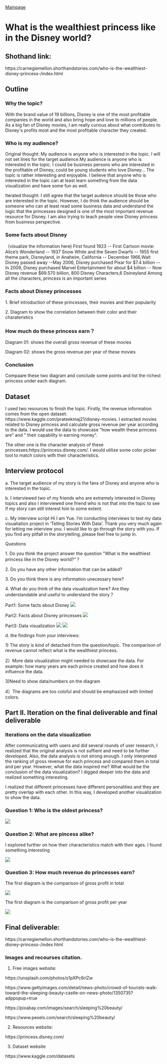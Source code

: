 [Mainpage](/README.md)

# What is the wealthiest princess like in the Disney world?

## Shothand link: 
<p>https://carnegiemellon.shorthandstories.com/who-is-the-wealthiest-disney-princess-/index.html</p>

## Outline

### Why the topic?
With the brand value of 19 billions, Disney is one of the most profitable companies in the world and also bring hope and love to millions of people. As a big fan of Disney movies, I am really curious about what contributes to Disney's profits most and the most profitable character they created.

### Who is my audience?
Original thought: My audience is anyone who is interested in the topic. I will not set lines for the target audience.My audience is anyone who is interested in the topic. I could be business persons who are interested in the profitable of Disney, could be young students who love Disney... The topic is rather interesting and enjoyable. I believe that anyone who is interested in the topic can at least learn somethng from the data visualization and have some fun as well. 

Iterated thought: I still agree that the target audence should be those who are interested in the topic. However, I do think the audience should be someone who can at least read some business data and understand the logic that the princesses designed is one of the most important revenue resource for Disney. I am also trying to teach people view Disney princess from business perspective. 


### Some facts about Disney
（visualize the information here) First found 1923 -- First Cartoon movie: Alice’s Wonderland -- 1937  Snow White and the Seven Dwarfs --  1955 first theme park, Disneyland, in Anaheim, California -- December 1966,Walt Disney passed away 
--May 2006, Disney purchased Pixar for $7.4 billion -- In 2009, Disney purchased Marvel Entertainment for about $4 billion -- Now Disney revenue $69.570 billion, 800 Disney Characters,6 Dsineyland
Among all the characters, princess is an important series

### Facts about Disney princesses
<p>1. Brief introduction of these princesses, their movies and their popularity 
<p>2. Diagram to show the correlation between their color and their charateristics

### How much do these princess earn？
<p>Diagram 01: shows the overall gross revenue of these movies
<p>Diagram 02: shows the gross revenue per year of these movies

### Conclusion
Compaare these two diagram and conclude some points and list the richest princess under each diagram.

## Dataset
<p>I used two resources to finish the topic. Firstly, the revenue information comes from the open dataset: https://www.kaggle.com/prateekmaj21/disney-movies. I extracted movies related to Disney princess and calculate gross revenue per year according to the data. I would use the data to showcase ”how wealth these princess are" and " their capability in earning money". 
<p>The other one is the character analysis of these princesses:https://princess.disney.com/. I would utilize some color picker tool to match colors with their characteristics. 

## Interview protocol
<p>a. The target audience of my story is the fans of Disney and anyone who is interested in the topic. 
<p>b. I interviewed two of my friends who are extremely interested in Disney topics and also I interviewed one friend who is not that into the topic to see if my story can still interest him to some extent.
<p>c. My interview script
Hi I am Yue. I’m conducting interviews to test my data visualiation project in ‘Telling Stories With Data’. Thank you very much again for letting me interview you.
I would like to go through the story with you. If you find any pitfall in the storytelling, please feel free to jump in.
<p><Introduce the outline and content>
<p>Questions
<p> 1. Do you think the project answer the question "What is the wealthiest princess like in the Disney world?“？
<p> 2. Do you have any other information that can be added?
<p> 3. Do you think there is any information unecessary here?
<p> 4. What do you think of the data visualization here? Are they understandable and useful to understand the story？

<p> Part1: Some facts about Disney
 <img src="facts of disney.png"> 

<p> Part2: Facts about Disney princesses 
 <img src="facts of princess.png"> 

<p> Part3: Data visualization
 <img src="total revenue.png">
 <img src="revenue per year.png">
 
d. the findings from your interviews:
<p>1) The story is kind of detached from the question/topic. The comparison of revenue cannot reflect what is the wealthiest princess.
<p>2）More data visualization might needed to showcase the data. For example: how many years are each prince created and how does it influence the data.
<p>3)Need to show data/numbers on the diagram
<p>4）The diagrams are too coloful and should be emphasized with limited colors.
 
 
## Part II. Iteration on the final deliverable and final deliverable



 
### Iterations on the data visualization
After communicating with users and did several rounds of user research, I realized that the original analysis is not suffient and need to be further developed.  Also, the data analysis is not strong enough. I only interpreted the ranking of gross revenue for each princess and compared them in total and per year. However, what the data inspired me? What would be the conclusion of the data visualization? I digged deeper into the data and realized something interesting.
 <p> I realized that different princesses have different personalities and they are pretty overlap with each other. In this way, I developed another visualization to show the data. 
 
 ### Question 1: Who is the oldest princess?
 <div class='tableauPlaceholder' id='viz1596752225907' style='position: relative'><noscript><a href='#'><img alt=' ' src='https:&#47;&#47;public.tableau.com&#47;static&#47;images&#47;pr&#47;princessage&#47;Sheet2&#47;1_rss.png' style='border: none' /></a></noscript><object class='tableauViz'  style='display:none;'><param name='host_url' value='https%3A%2F%2Fpublic.tableau.com%2F' /> <param name='embed_code_version' value='3' /> <param name='site_root' value='' /><param name='name' value='princessage&#47;Sheet2' /><param name='tabs' value='no' /><param name='toolbar' value='yes' /><param name='static_image' value='https:&#47;&#47;public.tableau.com&#47;static&#47;images&#47;pr&#47;princessage&#47;Sheet2&#47;1.png' /> <param name='animate_transition' value='yes' /><param name='display_static_image' value='yes' /><param name='display_spinner' value='yes' /><param name='display_overlay' value='yes' /><param name='display_count' value='yes' /><param name='language' value='en' /><param name='filter' value='publish=yes' /></object></div>                <script type='text/javascript'>var divElement = document.getElementById('viz1596752225907');var vizElement = divElement.getElementsByTagName('object')[0]; vizElement.style.width='100%';vizElement.style.height=(divElement.offsetWidth*0.75)+'px';var scriptElement = document.createElement('script');scriptElement.src = 'https://public.tableau.com/javascripts/api/viz_v1.js';vizElement.parentNode.insertBefore(scriptElement, vizElement);</script>
 
 
 ### Question 2: What are pincess alike?
 I explored further on how their characteristics match with their ages. I found something interesting
 <div class='tableauPlaceholder' id='viz1596752225907' style='position: relative'><noscript><a href='#'><img alt=' ' src='https:&#47;&#47;public.tableau.com&#47;static&#47;images&#47;pr&#47;princessage&#47;Sheet2&#47;1_rss.png' style='border: none' /></a></noscript><object class='tableauViz'  style='display:none;'><param name='host_url' value='https%3A%2F%2Fpublic.tableau.com%2F' /> <param name='embed_code_version' value='3' /> <param name='site_root' value='' /><param name='name' value='princessage&#47;Sheet2' /><param name='tabs' value='no' /><param name='toolbar' value='yes' /><param name='static_image' value='https:&#47;&#47;public.tableau.com&#47;static&#47;images&#47;pr&#47;princessage&#47;Sheet2&#47;1.png' /> <param name='animate_transition' value='yes' /><param name='display_static_image' value='yes' /><param name='display_spinner' value='yes' /><param name='display_overlay' value='yes' /><param name='display_count' value='yes' /><param name='language' value='en' /><param name='filter' value='publish=yes' /></object></div>                <script type='text/javascript'>                    var divElement = document.getElementById('viz1596752225907');                    var vizElement = divElement.getElementsByTagName('object')[0];                    vizElement.style.width='100%';vizElement.style.height=(divElement.offsetWidth*0.75)+'px';                    var scriptElement = document.createElement('script');                    scriptElement.src = 'https://public.tableau.com/javascripts/api/viz_v1.js';                    vizElement.parentNode.insertBefore(scriptElement, vizElement);                </script>
 
 
 ### Question 3: How much revenue do princesses earn?
<p>The first diagram is the comparison of gross profit in total

 
<div class='tableauPlaceholder' id='viz1596772720506' style='position: relative'>
<noscript><a href='#'><img alt=' ' src='https:&#47;&#47;public.tableau.com&#47;static&#47;images&#47;Gr&#47;Grossprofitintotal&#47;Sheet1&#47;1_rss.png' style='border: none' /></a></noscript>
<object class='tableauViz'  style='display:none;'>
<param name='host_url' value='https%3A%2F%2Fpublic.tableau.com%2F' /><param name='embed_code_version' value='3' /><param name='site_root' value='' /><param name='name' value='Grossprofitintotal&#47;Sheet1' /><param name='tabs' value='no' /><param name='toolbar' value='yes' /><param name='static_image' value='https:&#47;&#47;public.tableau.com&#47;static&#47;images&#47;Gr&#47;Grossprofitintotal&#47;Sheet1&#47;1.png' /><param name='animate_transition' value='yes' /><param name='display_static_image' value='yes' /><param name='display_spinner' value='yes' /><param name='display_overlay' value='yes' /><param name='display_count' value='yes' /><param name='language' value='en' />
</object>
</div>
 
<script type='text/javascript'>var divElement = document.getElementById('viz1596772720506');var vizElement = divElement.getElementsByTagName('object')[0]; vizElement.style.width='100%';vizElement.style.height=(divElement.offsetWidth*0.75)+'px';var scriptElement = document.createElement('script'); 
scriptElement.src = 'https://public.tableau.com/javascripts/api/viz_v1.js';
vizElement.parentNode.insertBefore(scriptElement, vizElement); 
</script>
 
<p>The first diagram is the comparison of gross profit per year
<div class='tableauPlaceholder' id='viz1596732747895' style='position: relative'><noscript><a href='#'><img alt=' ' src='https:&#47;&#47;public.tableau.com&#47;static&#47;images&#47;Gr&#47;Grossprofit&#47;Sheet1&#47;1_rss.png' style='border: none' /></a></noscript><object class='tableauViz'  style='display:none;'><param name='host_url' value='https%3A%2F%2Fpublic.tableau.com%2F' /><param name='embed_code_version' value='3' /> <param name='site_root' value='' /><param name='name' value='Grossprofit&#47;Sheet1' /><param name='tabs' value='no' /><param name='toolbar' value='yes' /><param name='static_image' value='https:&#47;&#47;public.tableau.com&#47;static&#47;images&#47;Gr&#47;Grossprofit&#47;Sheet1&#47;1.png' /><param name='animate_transition' value='yes' /><param name='display_static_image' value='yes' /><param name='display_spinner' value='yes' /><param name='display_overlay' value='yes' /><param name='display_count' value='yes' /><param name='language' value='en' /><param name='filter' value='publish=yes' /></object></div>                <script type='text/javascript'>                    var divElement = document.getElementById('viz1596732747895');                    var vizElement = divElement.getElementsByTagName('object')[0];                    vizElement.style.width='100%';vizElement.style.height=(divElement.offsetWidth*0.75)+'px';                    var scriptElement = document.createElement('script');                    scriptElement.src = 'https://public.tableau.com/javascripts/api/viz_v1.js';                    vizElement.parentNode.insertBefore(scriptElement, vizElement);                </script>


## Final deliverable: 
<p>https://carnegiemellon.shorthandstories.com/who-is-the-wealthiest-disney-princess-/index.html</p>


### Images and recourses citation.

1) Free images website: 
<p>https://unsplash.com/photos/s1pXPc6rIZw
<p>https://www.gettyimages.com/detail/news-photo/crowd-of-tourists-walk-toward-the-sleeping-beauty-castle-on-news-photo/1350735?adppopup=true
<p>https://pixabay.com/images/search/sleeping%20beauty/
<p>https://www.pexels.com/search/sleeping%20beauty/

2) Resources website:
<p>https://princess.disney.com/

3) Dataset website
<p>https://www.kaggle.com/datasets
